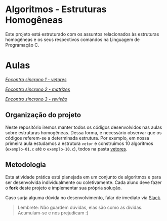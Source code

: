 # Algoritmos - Estruturas Homogêneas

Este projeto está estruturado com os assuntos relacionados às estruturas homogêneas e os seus respectivos comandos na Linguagem de Programação C.

# Aulas

*[Encontro síncrono 1 - vetores ](https://github.com/ifpb-disciplinas-2021-2/controle-algoritmos-vetores/commit/2dffac47f679897c7314899813395ff8985e96d5)* 

*[Encontro síncrono 2 - matrizes ](https://github.com/ifpb-disciplinas-2021-2/controle-algoritmos-vetores/commit/17f4557c0b5cc93a201079057b1254f1fc24f83c)*  

*[Encontro síncrono 3 - revisão ](https://github.com/ifpb-disciplinas-2021-2/controle-algoritmos-vetores/commit/ad53aeec424591116d3cec1913bef5e3c9817d70)*  


## Organização do projeto

Neste repositório iremos manter todos os códigos desenvolvidos nas aulas sobre estruturas homogêneas. Dessa forma, é necessário observar que os códigos referem-se a determinada estrutura. Por exemplo, em nossa primeira aula estudamos a estrutura `vetor` e construimos 10 algoritmos (`exemplo-01.c` até o `exemplo-10.c`), todos na pasta [vetores](/vetores).

<!-- Na pasta [atividades](/atividades) temos a nossa quarta lista de exercício. Desenvolva, para cada item, um algoritmo correspondente.
Os arquivos devem ser compiláveis (sem problemas para compilar) e atenderem ao solicitado em cada questão.

Na pasta [respostas](/respostas) temos três respostas da nossa segunda lista de exercício. As questões a serem respondidas foram escolhidas pelos alunos em nossa turma no Classroom. Iremos disponibilizar uma  [platlist](/respostas) no youtube com as resolução destas questões. 
Para exemplificar, observe o código desenvolvido na Linguagem C para a questão `e04-4`.

```
#include <stdio.h> 
int main(){    
   
    return 0;
}
``` -->

## Metodologia

Esta atividade prática está planejada em um conjunto de algoritmos e para ser desenvolvida individualmente ou coletivamente. 
Cada aluno deve fazer o __fork__ deste projeto e implementar sua própria solução. 

Caso surja alguma dúvida no desenvolvimento, falar de imediato via [Slack](https://ifpb-20212-algoritmos.slack.com/archives/C03288WFRCK). 

> Lembrete: Não guardem dúvidas, elas são como as dívidas. Acumulam-se e nos prejudicam :)